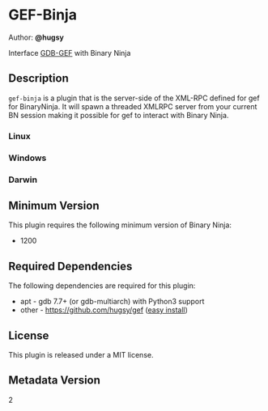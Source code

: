 # GEF-Binja

Author: **@hugsy**

Interface [GDB-GEF](https://github.com/hugsy/gef) with Binary Ninja


## Description

`gef-binja` is a plugin that is the server-side of the XML-RPC defined for gef for BinaryNinja.
It will spawn a threaded XMLRPC server from your current BN session making it possible for gef to interact with Binary Ninja.



### Linux

### Windows

### Darwin



## Minimum Version

This plugin requires the following minimum version of Binary Ninja:

 * 1200



## Required Dependencies

The following dependencies are required for this plugin:

 * apt - gdb 7.7+ (or gdb-multiarch) with Python3 support
 * other - https://github.com/hugsy/gef ([easy install](https://github.com/hugsy/gef#instant-setup))


## License

This plugin is released under a MIT license.


## Metadata Version

2
